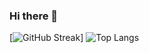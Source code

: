 ### Hi there 👋

[![GitHub Streak](https://streak-stats.demolab.com/?user=ItsAlphaHelix&theme=dark)]
![Top Langs](https://github-readme-stats.vercel.app/api/top-langs/?username=ItsAlphaHelix&hide_progress=false)
